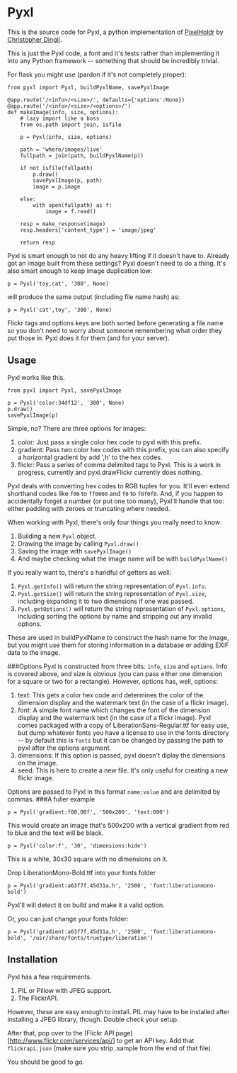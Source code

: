 Pyxl
====

This is the source code for Pyxl, a python implementation of [PixelHoldr](https://github.com/chrisdingli/PixelHoldr) by [Christopher Dingli](https://github.com/chrisdingli).

This is just the Pyxl code, a font and it's tests rather than implementing it into any Python framework -- something that should be incredibly trivial.

For flask you might use (pardon if it's not completely proper):
```
from pyxl import Pyxl, buildPyxlName, savePyxlImage

@app.route('/<info>/<size>/', defaults={'options':None})
@app.route('/<info>/<size>/<options>/')
def makeImage(info, size, options):
    # lazy import like a boss
    from os.path import join, isfile

    p = Pyxl(info, size, options)
    
    path = 'where/images/live'
    fullpath = join(path, buildPyxlName(p))

    if not isfile(fullpath)
        p.draw()
        savePyxlImage(p, path)
        image = p.image

    else:
        with open(fullpath) as f:
            image = f.read()

    resp = make_response(image)
    resp.headers['content_type'] = 'image/jpeg'

    return resp
```

Pyxl is smart enough to not do any heavy lifting if it doesn't have to. Already got an image built from these settings? Pyxl doesn't need to do a thing. It's also smart enough to keep image duplication low:

```
p = Pyxl('toy,cat', '300', None)
```

will produce the same output (including file name hash) as:

```
p = Pyxl('cat',toy', '300', None)
```

Flickr tags and options keys are both sorted before generating a file name so you don't need to worry about someone remembering what order they put those in. Pyxl does it for them (and for your server).

Usage
-----
Pyxl works like this.

```
from pyxl import Pyxl, savePyxlImage

p = Pyxl('color:34df12', '300', None)
p.draw()
savePyxlImage(p)
```

Simple, no? There are three options for images:

1. color: Just pass a single color hex code to pyxl with this prefix.
2. gradient: Pass two color hex codes with this prefix, you can also specify a horizontal gradient by add ',h' to the hex codes.
3. flickr: Pass a series of comma delimited tags to Pyxl. This is a work in progress, currently and pyxl.drawFlickr currently does nothing.

Pyxl deals with converting hex codes to RGB tuples for you. It'll even extend shorthand codes like `f00` to `ff0000` and `f0` to `f0f0f0`. And, if you happen to accidentally forget a number (or put one too many), Pyxl'll handle that too: either padding with zeroes or truncating where needed.

When working with Pyxl, there's only four things you really need to know:

1. Building a new `Pyxl` object.
2. Drawing the image by calling `Pyxl.draw()`
3. Saving the image with `savePyxlImage()`
4. And maybe checking what the image name will be with `buildPyxlName()`

If you really want to, there's a handful of getters as well:

1. `Pyxl.getInfo()` will return the string representation of `Pyxl.info`.
2. `Pyxl.getSize()` will return the string representation of `Pyxl.size`, including expanding it to two dimensions if one was passed.
3. `Pyxl.getOptions()` will return the string representation of `Pyxl.options`, including sorting the options by name and stripping out any invalid options.

These are used in buildPyxlName to construct the hash name for the image, but you might use them for storing information in a database or adding EXIF data to the image.

###Options
Pyxl is constructed from three bits: `info`, `size` and `options`. Info is covered above, and size is obvious (you can pass either one dimension for a square or two for a rectangle). However, options has, well, options:

1. text: This gets a color hex code and determines the color of the dimension display and the watermark text (in the case of a flickr image).
2. font: A simple font name which changes the font of the dimension display and the watermark text (in the case of a flickr image). Pyxl comes packaged with a copy of LiberationSans-Regular.ttf for easy use, but dump whatever fonts you have a license to use in the fonts directory -- by default this is `fonts` but it can be changed by passing the path to pyxl after the options argument.
3. dimensions: If this option is passed, pyxl doesn't diplay the dimensions on the image.
4. seed: This is here to create a new file. It's only useful for creating a new flickr image.

Options are passed to Pyxl in this format `name:value` and are delimited by commas.
###A fuller example

```
p = Pyxl('gradient:f00,00f', '500x200', 'text:000')
```

This would create an image that's 500x200 with a vertical gradient from red to blue and the text will be black.

```
p = Pyxl('color:f', '30', 'dimensions:hide')
```

This is a white, 30x30 square with no dimensions on it.

Drop LiberationMono-Bold.ttf into your fonts folder

```
p = Pyxl('gradient:a63f7f,45d31a,h', '2500', 'font:liberationmono-bold')
```

Pyxl'll will detect it on build and make it a valid option.

Or, you can just change your fonts folder:

```
p = Pyxl('gradient:a63f7f,45d31a,h', '2500', 'font:liberationmono-bold', '/usr/share/fonts/truetype/liberation')
```

Installation
------------
Pyxl has a few requirements.
1. PIL or Pillow with JPEG support.
2. The FlickrAPI.

However, these are easy enough to install. PIL may have to be installed after installing a JPEG library, though. Double check your setup.

After that, pop over to the (Flickr API page)[http://www.flickr.com/services/api/] to get an API key. Add that `flickrapi.json` (make sure you strip .sample from the end of that file).

You should be good to go.
